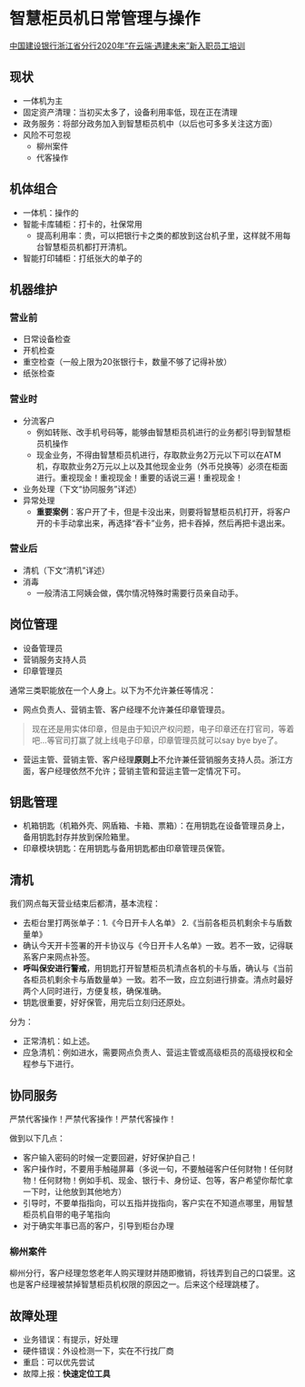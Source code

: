 # 智慧柜员机日常管理与操作


[中国建设银行浙江省分行2020年“在云端·遇建未来”新入职员工培训](https://u.ccb.com/livehome/#/liveintroduction?id=65590c3b-548a-4198-bc94-8667e52e185a)

## 现状

* 一体机为主
* 固定资产清理：当初买太多了，设备利用率低，现在正在清理
* 政务服务：将部分政务加入到智慧柜员机中（以后也可多多关注这方面）
* 风险不可忽视
  * 柳州案件
  * 代客操作



## 机体组合

* 一体机：操作的
* 智能卡库辅柜：打卡的，社保常用
  * 提高利用率：贵，可以把银行卡之类的都放到这台机子里，这样就不用每台智慧柜员机都打开清机。
* 智能打印辅柜：打纸张大的单子的



## 机器维护

### 营业前

* 日常设备检查
* 开机检查
* 重空检查（一般上限为20张银行卡，数量不够了记得补放）
* 纸张检查



### 营业时

* 分流客户
  * 例如转账、改手机号码等，能够由智慧柜员机进行的业务都引导到智慧柜员机操作
  * 现金业务，不得由智慧柜员机进行，存取款业务2万元以下可以在ATM机，存取款业务2万元以上以及其他现金业务（外币兑换等）必须在柜面进行。重视现金！重视现金！重要的话说三遍！重视现金！
* 业务处理（下文“协同服务”详述）
* 异常处理
  * **重要案例**：客户开了卡，但是卡没出来，则要将智慧柜员机打开，将客户开的卡手动拿出来，再选择“吞卡”业务，把卡吞掉，然后再把卡退出来。



### 营业后

* 清机（下文“清机”详述）
* 消毒
  * 一般清洁工阿姨会做，偶尔情况特殊时需要行员亲自动手。



## 岗位管理

* 设备管理员
* 营销服务支持人员
* 印章管理员

通常三类职能放在一个人身上。以下为不允许兼任等情况：

* 网点负责人、营销主管、客户经理不允许兼任印章管理员。

> 现在还是用实体印章，但是由于知识产权问题，电子印章还在打官司，等着吧...等官司打赢了就上线电子印章，印章管理员就可以say bye bye了。

* 营运主管、营销主管、客户经理**原则上**不允许兼任营销服务支持人员。浙江方面，客户经理依然不允许；营销主管和营运主管一定情况下可。



## 钥匙管理

* 机箱钥匙（机箱外壳、网盾箱、卡箱、票箱）：在用钥匙在设备管理员身上，备用钥匙封存并放到保险箱里。
* 印章模块钥匙：在用钥匙与备用钥匙都由印章管理员保管。



## 清机

我们网点每天营业结束后都清，基本流程：

* 去柜台里打两张单子：1.《今日开卡人名单》 2.《当前各柜员机剩余卡与盾数量单》
* 确认今天开卡签署的开卡协议与《今日开卡人名单》一致。若不一致，记得联系客户来网点补签。
* **呼叫保安进行警戒**，用钥匙打开智慧柜员机清点各机的卡与盾，确认与《当前各柜员机剩余卡与盾数量单》一致。若不一致，应立刻进行排查。清点时最好两个人同时进行，方便复核，确保准确。
* 钥匙很重要，好好保管，用完后立刻归还原处。



分为：

* 正常清机：如上述。
* 应急清机：例如进水，需要网点负责人、营运主管或高级柜员的高级授权和全程参与下进行。



## 协同服务

严禁代客操作！严禁代客操作！严禁代客操作！

做到以下几点：

* 客户输入密码的时候一定要回避，好好保护自己！
* 客户操作时，不要用手触碰屏幕（多说一句，不要触碰客户任何财物！任何财物！任何财物！例如手机、现金、银行卡、身份证、包等，客户希望你帮忙拿一下时，让他放到其他地方）
* 引导时，不要单指指向，可以五指并拢指向，客户实在不知道点哪里，用智慧柜员机自带的电子笔指向
* 对于确实年事已高的客户，引导到柜台办理



### 柳州案件

柳州分行，客户经理忽悠老年人购买理财并随即撤销，将钱弄到自己的口袋里。这也是客户经理被禁掉智慧柜员机权限的原因之一。后来这个经理跳楼了。



## 故障处理

* 业务错误：有提示，好处理
* 硬件错误：外设检测一下，实在不行找厂商
* 重启：可以优先尝试
* 故障上报：**快速定位工具**


